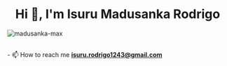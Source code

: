 <h1 align="center">Hi 👋, I'm Isuru Madusanka Rodrigo</h1>



<p><img align="left" src="https://github-readme-stats.vercel.app/api/top-langs?username=madusanka-max&theme=vue-dark&show_icons=true&locale=en&layout=compact" alt="madusanka-max" /></p>

<br><br><p>- 📫 How to reach me **<a href="https://isuru.rodrigo1243@gmail.com">isuru.rodrigo1243@gmail.com</a>**</p>
